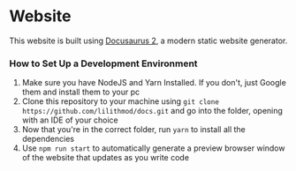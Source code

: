 # Website

This website is built using [Docusaurus 2](https://docusaurus.io/), a modern static website generator.

### How to Set Up a Development Environment
1. Make sure you have NodeJS and Yarn Installed. If you don't, just Google them and install them to your pc
2. Clone this repository to your machine using `git clone https://github.com/lilithmod/docs.git` and go into the folder, opening with an IDE of your choice
3. Now that you're in the correct folder, run `yarn` to install all the dependencies
4. Use `npm run start` to automatically generate a preview browser window of the website that updates as you write code

